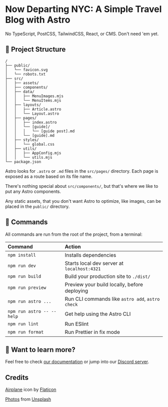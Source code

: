 # Now Departing NYC: A Simple Travel Blog with Astro

No TypeScript, PostCSS, TailwindCSS, React, or CMS. Don't need 'em yet.

## 🚀 Project Structure

```text
/
├── public/
│   └── favicon.svg
│   └── robots.txt
├── src/
│   ├── assets/
│   ├── components/
│   ├── data/
│   │   ├── MenuImages.mjs
│   │   └── MenuItems.mjs
│   ├── layouts/
│   │   ├── Article.astro
│   │   └── Layout.astro
│   ├── pages/
│   │   ├── index.astro
│   │   └── [guide]/
│   │   │   └── [guide post].md
│   │   └── [guide].md
│   ├── styles/
│   │   └── global.css
│   ├── utils/
│   │   ├── AppConfig.mjs
│   │   └── utils.mjs
└── package.json
```

Astro looks for `.astro` or `.md` files in the `src/pages/` directory. Each page is exposed as a route based on its file name.

There's nothing special about `src/components/`, but that's where we like to put any Astro components.

Any static assets, that you don't want Astro to optimize, like images, can be placed in the `public/` directory.

## 🧞 Commands

All commands are run from the root of the project, from a terminal:

| Command                   | Action                                           |
| :------------------------ | :----------------------------------------------- |
| `npm install`             | Installs dependencies                            |
| `npm run dev`             | Starts local dev server at `localhost:4321`      |
| `npm run build`           | Build your production site to `./dist/`          |
| `npm run preview`         | Preview your build locally, before deploying     |
| `npm run astro ...`       | Run CLI commands like `astro add`, `astro check` |
| `npm run astro -- --help` | Get help using the Astro CLI                     |
| `npm run lint`            | Run ESlint                                       |
| `npm run format`          | Run Prettier in fix mode                         |

## 👀 Want to learn more?

Feel free to check [our documentation](https://docs.astro.build) or jump into our [Discord server](https://astro.build/chat).

## Credits

<a target="_blank" href="https://www.flaticon.com/free-icon/takeoff-the-plane_68380?term=plane&page=1&position=13&origin=tag&related_id=68380">Airplane</a> icon by <a target="_blank" href="https://www.flaticon.com/free-icons/plane">Flaticon</a>

<a href="https://unsplash.com/@brittneykernan/likes" target="_blank">Photos</a> from <a href="https://unsplash.com/" target="_blank">Unsplash</a>
